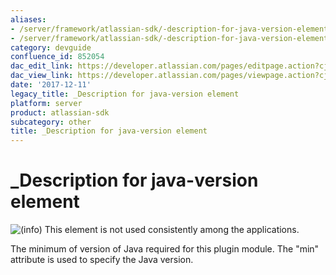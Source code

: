 ```yaml
---
aliases:
- /server/framework/atlassian-sdk/-description-for-java-version-element-852054.html
- /server/framework/atlassian-sdk/-description-for-java-version-element-852054.md
category: devguide
confluence_id: 852054
dac_edit_link: https://developer.atlassian.com/pages/editpage.action?cjm=wozere&pageId=852054
dac_view_link: https://developer.atlassian.com/pages/viewpage.action?cjm=wozere&pageId=852054
date: '2017-12-11'
legacy_title: _Description for java-version element
platform: server
product: atlassian-sdk
subcategory: other
title: _Description for java-version element
---
```

# \_Description for java-version element

![(info)](/server/framework/atlassian-sdk/images/icons/emoticons/information.png) This element is not used consistently among the applications.

The minimum of version of Java required for this plugin module. The "min" attribute is used to specify the Java version.


































